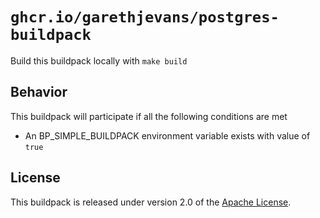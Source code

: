 # `ghcr.io/garethjevans/postgres-buildpack`

Build this buildpack locally with `make build`

## Behavior
This buildpack will participate if all the following conditions are met

* An BP_SIMPLE_BUILDPACK environment variable exists with value of `true`

## License
This buildpack is released under version 2.0 of the [Apache License][a].

[a]: http://www.apache.org/licenses/LICENSE-2.0
